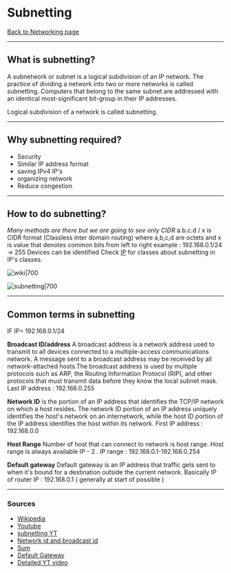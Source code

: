 # Subnetting
[Back to Networking page](Networking.md)
- --
## What is subnetting?
A subnetwork or subnet is a logical subdivision of an IP network. The practice of dividing a network into two or more networks is called subnetting. Computers that belong to the same subnet are addressed with an identical most-significant bit-group in their IP addresses. 

Logical subdivision of a network is called subnetting.
- --
## Why subnetting required?
- Security
- Similar IP address format
- saving IPv4 IP's
- organizing network
- Reduce congestion
- --
## How to do subnetting?
*Many methods are there but we are going to see only CIDR*
a.b.c.d / x is CIDR format (Classless inter domain routing)
where a,b,c,d are octets and x is value that denotes common bits from left to right
example : 192.168.0.1/24 -> 255 Devices can be identified
Check [IP](IP.md) for classes about subnetting in IP's classes.

![wiki|700](https://upload.wikimedia.org/wikipedia/commons/b/b3/Subnetting_Concept.svg)

![subnetting|700](https://miro.medium.com/max/1400/0*xvktLgjkeydPSp5M.png)
- --
## Common terms in subnetting
IF IP= 192.168.0.1/24

**Broadcast ID/address**
A broadcast address is a network address used to transmit to all devices connected to a multiple-access communications network. A message sent to a broadcast address may be received by all network-attached hosts.The broadcast address is used by multiple protocols such as ARP, the Routing Information Protocol (RIP), and other protocols that must transmit data before they know the local subnet mask.
Last IP address : 192.168.0.255

**Network ID** is the portion of an IP address that identifies the TCP/IP network on which a host resides. The network ID portion of an IP address uniquely identifies the host's network on an internetwork, while the host ID portion of the IP address identifies the host within its network.
First IP address : 192.168.0.0

**Host Range**
Number of host that can connect to network is host range.
Host range is always available IP - 2 .
IP range : 192.168.0.1-192.168.0.254

**Default gateway**
Default gateway is an IP address that traffic gets sent to when it's bound for a destination outside the current network. Basically IP of router
IP : 192.168.0.1 ( generally at start of possible )
- --
### Sources
- [Wikipedia](https://en.wikipedia.org/wiki/Subnetwork)
- [Youtube](https://youtu.be/OqsXzkXfwRw)
- [subnetting YT](https://www.youtube.com/watch?v=ecCuyq-Wprc)
- [Network id and broadcast id](https://www.youtube.com/watch?v=uHabBNAFakA)
- [Sum](https://youtu.be/vTzrn_M77mo)
- [Default Gateway](https://youtu.be/pCcJFdYNamc)
- [Detailed YT video](https://youtu.be/s_Ntt6eTn94)